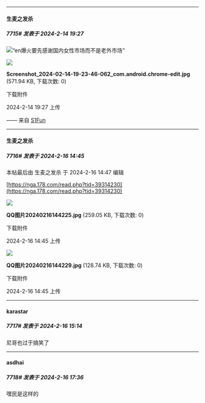 
*****

####  生麦之发杀  
##### 7715#       发表于 2024-2-14 19:27

<img src="https://static.saraba1st.com/image/smiley/face2017/067.png" referrerpolicy="no-referrer">“en爆火要先感谢国内女性市场而不是老外市场”

<img src="https://img.saraba1st.com/forum/202402/14/192759gialjxjffelxkkff.jpg" referrerpolicy="no-referrer">

<strong>Screenshot_2024-02-14-19-23-46-062_com.android.chrome-edit.jpg</strong> (571.94 KB, 下载次数: 0)

下载附件

2024-2-14 19:27 上传

—— 来自 [S1Fun](https://s1fun.koalcat.com)

*****

####  生麦之发杀  
##### 7716#       发表于 2024-2-16 14:45

 本帖最后由 生麦之发杀 于 2024-2-16 14:47 编辑 

[https://nga.178.com/read.php?tid=39314230](https://nga.178.com/read.php?tid=39314230)

<img src="https://img.saraba1st.com/forum/202402/16/144511r161fbq6mbpp01qm.jpg" referrerpolicy="no-referrer">

<strong>QQ图片20240216144225.jpg</strong> (259.05 KB, 下载次数: 0)

下载附件

2024-2-16 14:45 上传

<img src="https://img.saraba1st.com/forum/202402/16/144515jbgobzopcnd2jvac.jpg" referrerpolicy="no-referrer">

<strong>QQ图片20240216144229.jpg</strong> (128.74 KB, 下载次数: 0)

下载附件

2024-2-16 14:45 上传


*****

####  karastar  
##### 7717#       发表于 2024-2-16 15:14

尼哥也过于搞笑了


*****

####  asdhai  
##### 7718#       发表于 2024-2-16 17:36

嘿民是这样的

